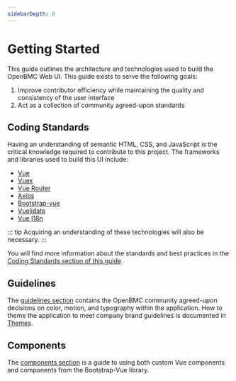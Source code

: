 ```yaml
---
sidebarDepth: 0
---
```


# Getting Started

This guide outlines the architecture and technologies used to build the OpenBMC Web UI. This guide exists to serve the following goals:

1. Improve contributor efficiency while maintaining the quality and consistency of the user interface
1. Act as a collection of community agreed-upon standards

## Coding Standards
Having an understanding of semantic HTML, CSS, and JavaScript is the critical knowledge required to contribute to this project. The frameworks and libraries used to build this UI include:
- [Vue](https://vuejs.org/)
- [Vuex](https://vuex.vuejs.org/)
- [Vue Router](https://router.vuejs.org/)
- [Axios](https://github.com/axios/axios)
- [Bootstrap-vue](https://bootstrap-vue.js.org/)
- [Vuelidate](https://vuelidate.js.org/)
- [Vue I18n](https://kazupon.github.io/vue-i18n/)

::: tip
Acquiring an understanding of these technologies will also be necessary.
:::

You will find more information about the standards and best practices in the [Coding Standards section of this guide](/coding-standards/).

## Guidelines
The [guidelines section](/guide/guidelines) contains the OpenBMC community agreed-upon decisions on color, motion, and typography within the application. How to theme the application to meet company brand guidelines is documented in [Themes](/themes).

## Components
The [components section](/guide/components/) is a guide to using both custom Vue components and components from the Bootstrap-Vue library.

